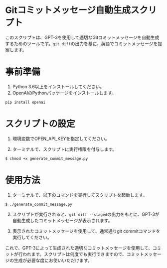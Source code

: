 # Gitコミットメッセージ自動生成スクリプト

このスクリプトは、GPT-3を使用して適切なGitコミットメッセージを自動生成するためのツールです。`git diff`の出力を基に、英語でコミットメッセージを提案します。

# 事前準備
1. Python 3.6以上をインストールしてください。
2. OpenAIのPythonパッケージをインストールします。

```bash
pip install openai
```

# スクリプトの設定
1. 環境変数でOPEN_API_KEYを指定してください。

2. ターミナルで、スクリプトに実行権限を付与します。

```bash
$ chmod +x generate_commit_message.py
```

# 使用方法
1. ターミナルで、以下のコマンドを実行してスクリプトを起動します。

```bash
$ ./generate_commit_message.py
```

2. スクリプトが実行されると、`git diff --staged`の出力をもとに、GPT-3が自動生成したコミットメッセージが表示されます。

3. 表示されたコミットメッセージを使用して、通常通りgit commitコマンドを実行してください。

これで、GPT-3によって生成された適切なコミットメッセージを使用して、コミットが行われます。スクリプトは何度でも実行できますので、コミットメッセージの生成が必要な度にお使いいただけます。

